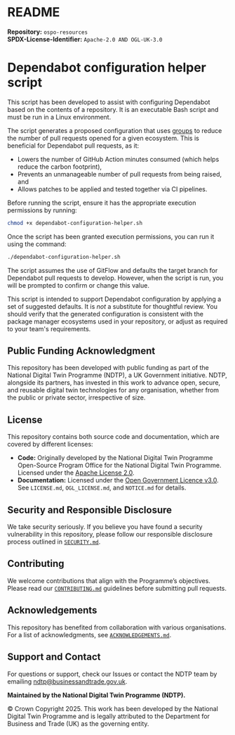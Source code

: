 # README  

**Repository:** `ospo-resources`  
**SPDX-License-Identifier:** `Apache-2.0 AND OGL-UK-3.0` 

# Dependabot configuration helper script

This script has been developed to assist with configuring Dependabot based on the contents of a repository. It is an executable Bash script and must be run in a Linux environment.

The script generates a proposed configuration that uses [groups](https://docs.github.com/en/code-security/dependabot/dependabot-version-updates/optimizing-pr-creation-version-updates) to reduce the number of pull requests opened for a given ecosystem. This is beneficial for Dependabot pull requests, as it:

- Lowers the number of GitHub Action minutes consumed (which helps reduce the carbon footprint),
- Prevents an unmanageable number of pull requests from being raised, and
- Allows patches to be applied and tested together via CI pipelines.

Before running the script, ensure it has the appropriate execution permissions by running:

```bash
chmod +x dependabot-configuration-helper.sh
```

Once the script has been granted execution permissions, you can run it using the command:

```bash
./dependabot-configuration-helper.sh
```

The script assumes the use of GitFlow and defaults the target branch for Dependabot pull requests to develop. However, when the script is run, you will be prompted to confirm or change this value.

This script is intended to support Dependabot configuration by applying a set of suggested defaults. It is *not* a substitute for thoughtful review. You should verify that the generated configuration is consistent with the package manager ecosystems used in your repository, or adjust as required to your team's requirements.

## Public Funding Acknowledgment  
This repository has been developed with public funding as part of the National Digital Twin Programme (NDTP), a UK Government initiative. NDTP, alongside its partners, has invested in this work to advance open, secure, and reusable digital twin technologies for any organisation, whether from the public or private sector, irrespective of size.  

## License  
This repository contains both source code and documentation, which are covered by different licenses:  
- **Code:** Originally developed by the National Digital Twin Programme Open-Source Program Office for the National Digital Twin Programme. Licensed under the [Apache License 2.0](../../LICENSE.md).  
- **Documentation:** Licensed under the [Open Government Licence v3.0](../../OGL_LICENSE.md).  
See `LICENSE.md`, `OGL_LICENSE.md`, and `NOTICE.md` for details.  

## Security and Responsible Disclosure  
We take security seriously. If you believe you have found a security vulnerability in this repository, please follow our responsible disclosure process outlined in [`SECURITY.md`](../../SECURITY.md).  

## Contributing  
We welcome contributions that align with the Programme’s objectives. Please read our [`CONTRIBUTING.md`](../../CONTRIBUTING.md) guidelines before submitting pull requests.  

## Acknowledgements  
This repository has benefited from collaboration with various organisations. For a list of acknowledgments, see [`ACKNOWLEDGEMENTS.md`](../../ACKNOWLEDGEMENTS.md).  

## Support and Contact  
For questions or support, check our Issues or contact the NDTP team by emailing ndtp@businessandtrade.gov.uk.

**Maintained by the National Digital Twin Programme (NDTP).**  

© Crown Copyright 2025. This work has been developed by the National Digital Twin Programme and is legally attributed to the Department for Business and Trade (UK) as the governing entity.